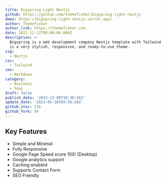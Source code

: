 ```yaml
---
title: Bigspring Light Nextjs
github: https://github.com/themefisher/bigspring-light-nextjs
demo: https://bigspring-light-nextjs.vercel.app/
author: Themefisher
author_link: https://themefisher.com
date: 2022-12-12T00:00:00.000Z
description: >-
  Bigspring is a web development company Nextjs template with Tailwind CSS. It
  is a very stylish, responsive, and ready-to-use theme.
ssg:
  - Nextjs
css:
  - Tailwind
cms:
  - Markdown
category:
  - Business
  - Saas
draft: false
publish_date: '2022-12-09T10:30:16Z'
update_date: '2023-05-20T03:56:28Z'
github_star: 136
github_fork: 94
---
```


## Key Features

- Simple and Minimal
- Fully Responsive
- Google Page Speed score 100! (Desktop)
- Google analytics support
- Caching enabled
- Supports Contact Form
- SEO Friendly

